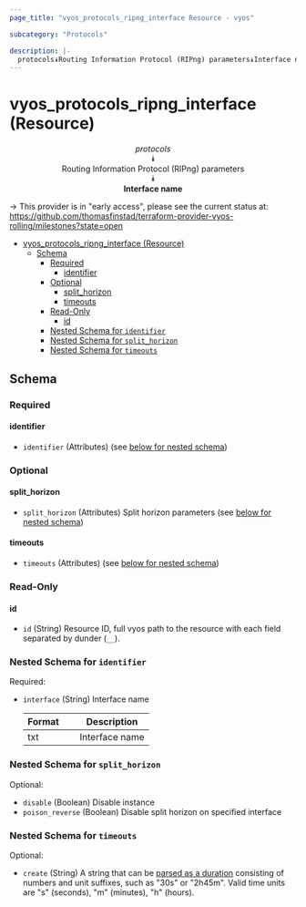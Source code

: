 ```yaml
---
page_title: "vyos_protocols_ripng_interface Resource - vyos"

subcategory: "Protocols"

description: |-
  protocols⯯Routing Information Protocol (RIPng) parameters⯯Interface name
---
```


# vyos_protocols_ripng_interface (Resource)
<center>

*protocols*  
⯯  
Routing Information Protocol (RIPng) parameters  
⯯  
**Interface name**


</center>

-> This provider is in "early access", please see the current status at: https://github.com/thomasfinstad/terraform-provider-vyos-rolling/milestones?state=open

<!--TOC-->

- [vyos_protocols_ripng_interface (Resource)](#vyos_protocols_ripng_interface-resource)
  - [Schema](#schema)
    - [Required](#required)
      - [identifier](#identifier)
    - [Optional](#optional)
      - [split_horizon](#split_horizon)
      - [timeouts](#timeouts)
    - [Read-Only](#read-only)
      - [id](#id)
    - [Nested Schema for `identifier`](#nested-schema-for-identifier)
    - [Nested Schema for `split_horizon`](#nested-schema-for-split_horizon)
    - [Nested Schema for `timeouts`](#nested-schema-for-timeouts)

<!--TOC-->

<!-- schema generated by tfplugindocs -->
## Schema

### Required

#### identifier
- `identifier` (Attributes) (see [below for nested schema](#nestedatt--identifier))

### Optional

#### split_horizon
- `split_horizon` (Attributes) Split horizon parameters (see [below for nested schema](#nestedatt--split_horizon))
#### timeouts
- `timeouts` (Attributes) (see [below for nested schema](#nestedatt--timeouts))

### Read-Only

#### id
- `id` (String) Resource ID, full vyos path to the resource with each field separated by dunder (`__`).

<a id="nestedatt--identifier"></a>
### Nested Schema for `identifier`

Required:

- `interface` (String) Interface name

    |  Format  &emsp;|  Description     |
    |----------|------------------|
    |  txt     &emsp;|  Interface name  |


<a id="nestedatt--split_horizon"></a>
### Nested Schema for `split_horizon`

Optional:

- `disable` (Boolean) Disable instance
- `poison_reverse` (Boolean) Disable split horizon on specified interface


<a id="nestedatt--timeouts"></a>
### Nested Schema for `timeouts`

Optional:

- `create` (String) A string that can be [parsed as a duration](https://pkg.go.dev/time#ParseDuration) consisting of numbers and unit suffixes, such as &#34;30s&#34; or &#34;2h45m&#34;. Valid time units are &#34;s&#34; (seconds), &#34;m&#34; (minutes), &#34;h&#34; (hours).
